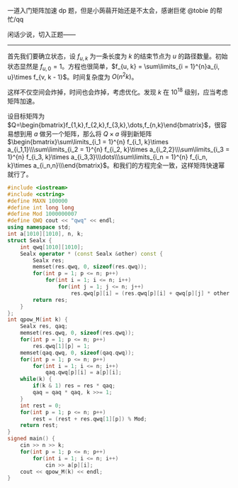 一道入门矩阵加速 dp 题，但是小蒟蒻开始还是不太会，感谢巨佬 @tobie 的帮忙/qq  

闲话少说，切入正题——  

---
首先我们要确立状态，设 $f_{u, k}$ 为一条长度为 $k$ 的结束节点为 $u$ 的路径数量。初始状态显然是 $f_{u, 0} = 1$。方程也很简单，$f_{u, k} = \sum\limits_{i = 1}^{n}a_{i, u}\times f_{v, k - 1}$。时间复杂度为 $O(n^2k)$。

这样不仅空间会炸掉，时间也会炸掉，考虑优化。发现 $k$ 在 $10^{18}$ 级别，应当考虑矩阵加速。  

设目标矩阵为 $Q=\begin{bmatrix}f_{1,k},f_{2,k},f_{3,k},\dots,f_{n,k}\end{bmatrix}$，很容易想到用 $a$ 做另一个矩阵，那么将 $Q\times a$ 得到新矩阵 $\begin{bmatrix}\sum\limits_{i_1 = 1}^{n} f_{i_1, k}\times a_{i_1,1}\\\sum\limits_{i_2 = 1}^{n} f_{i_2, k}\times a_{i_2,2}\\\sum\limits_{i_3 = 1}^{n} f_{i_3, k}\times a_{i_3,3}\\\dots\\\sum\limits_{i_n = 1}^{n} f_{i_n, k}\times a_{i_n,n}\\\end{bmatrix}$。和我们的方程完全一致，这样矩阵快速幂就行了。

```cpp
#include <iostream>
#include <cstring>
#define MAXN 100000
#define int long long
#define Mod 1000000007
#define QWQ cout << "qwq" << endl;
using namespace std;
int a[1010][1010], n, k;
struct Sealx {
    int qwq[1010][1010];
    Sealx operator * (const Sealx &other) const {
        Sealx res;
        memset(res.qwq, 0, sizeof(res.qwq));
        for(int p = 1; p <= n; p++)
            for(int i = 1; i <= n; i++)
                for(int j = 1; j <= n; j++)
                    res.qwq[p][i] = (res.qwq[p][i] + qwq[p][j] * other.qwq[j][i]) % Mod;
        return res;
    }
};
int qpow_M(int k) {
    Sealx res, qaq;
	memset(res.qwq, 0, sizeof(res.qwq));
    for(int p = 1; p <= n; p++)    	
		res.qwq[1][p] = 1;
    memset(qaq.qwq, 0, sizeof(qaq.qwq));
    for(int p = 1; p <= n; p++)
    	for(int i = 1; i <= n; i++)
    		qaq.qwq[p][i] = a[p][i];
    while(k) {
        if(k & 1) res = res * qaq;
        qaq = qaq * qaq, k >>= 1;
    }
    int rest = 0;
    for(int p = 1; p <= n; p++)
    	rest = (rest + res.qwq[1][p]) % Mod;
    return rest;
}
signed main() {
	cin >> n >> k;
	for(int p = 1; p <= n; p++)
		for(int i = 1; i <= n; i++)
			cin >> a[p][i];
	cout << qpow_M(k) << endl;
}
```